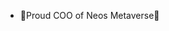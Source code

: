 - 🚀Proud COO of Neos Metaverse🚀


<!---
AndreaMaloney/AndreaMaloney is a ✨ special ✨ repository because its `README.md` (this file) appears on your GitHub profile.
You can click the Preview link to take a look at your changes.
--->
